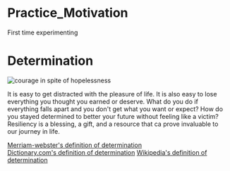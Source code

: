 # Practice_Motivation
First time experimenting

<body>
  <h1> Determination</h1>
  <img src="https://encrypted-tbn0.gstatic.com/images?q=tbn:ANd9GcQQArEyzfNHXzWFbWndYt8fZIsiEfEio4h3KOPeVjA4mDM-JXOA" alt="courage in spite of hopelessness">
    <p>It is easy to get distracted with the pleasure of life. It is also easy to lose everything you thought you earned or deserve. What do you do if everything falls apart and you don't get what you want or expect? How do you stayed determined to better your future without feeling like a victim? Resiliency is a blessing, a gift, and a resource that ca prove invaluable to our journey in life.</p>
  
<a href="https://www.merriam-webster.com/dictionary/determination" target="_blank">Merriam-webster's definition of determination</a>  
<a href="https://www.dictionary.com/browse/determination" target="_blank">Dictionary.com's definition of determination</a>
<a href="https://en.wikipedia.org/wiki/Determination" target="_blank">Wikipedia's definition of determination</a>

</body>
